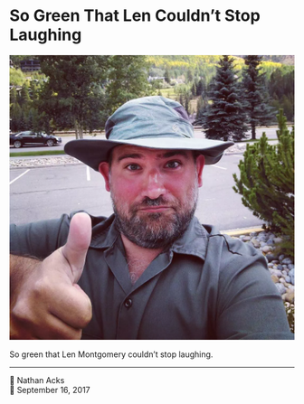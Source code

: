# So Green That Len Couldn’t Stop Laughing

![A selfie in green](assets/88b4a31eb4ca5ee1d8b6db7b4a8809dd.webp)

So green that Len Montgomery couldn’t stop laughing.

- - - -

👤 Nathan Acks  
📅 September 16, 2017
